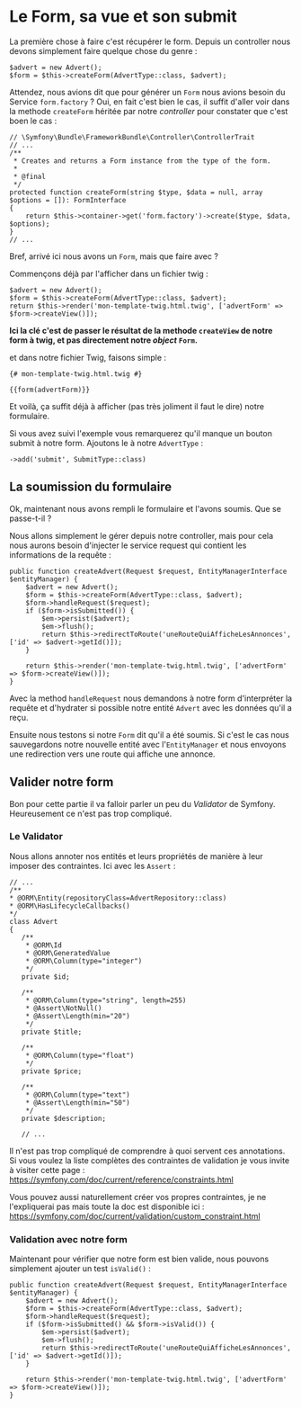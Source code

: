 # Le Form, sa vue et son submit

La première chose à faire c'est récupérer le form. Depuis un controller nous devons simplement faire quelque chose du genre : 

```
$advert = new Advert();
$form = $this->createForm(AdvertType::class, $advert);
```
Attendez, nous avions dit que pour générer un `Form` nous avions besoin du Service `form.factory` ? Oui, en fait c'est bien le cas, il suffit d'aller voir dans la methode `createForm` héritée par notre _controller_ pour constater que c'est boen le cas :

```
// \Symfony\Bundle\FrameworkBundle\Controller\ControllerTrait
// ...
/**
 * Creates and returns a Form instance from the type of the form.
 *
 * @final
 */
protected function createForm(string $type, $data = null, array $options = []): FormInterface
{
    return $this->container->get('form.factory')->create($type, $data, $options);
}
// ...
```

Bref, arrivé ici nous avons un `Form`, mais que faire avec ? 

Commençons déjà par l'afficher dans un fichier twig :

```
$advert = new Advert();
$form = $this->createForm(AdvertType::class, $advert);
return $this->render('mon-template-twig.html.twig', ['advertForm' => $form->createView()]);
```

**Ici la clé c'est de passer le résultat de la methode `createView` de notre form à twig, et pas directement notre _object_ `Form`.**

et dans notre fichier Twig, faisons simple :

```
{# mon-template-twig.html.twig #}

{{form(advertForm)}}
```

Et voilà, ça suffit déjà à afficher (pas très joliment il faut le dire) notre formulaire.

Si vous avez suivi l'exemple vous remarquerez qu'il manque un bouton submit à notre form. Ajoutons le à notre `AdvertType` :

`->add('submit', SubmitType::class)`

## La soumission du formulaire

Ok, maintenant nous avons rempli le formulaire et l'avons soumis. Que se passe-t-il ? 

Nous allons simplement le gérer depuis notre controller, mais pour cela nous aurons besoin d'injecter le service request qui contient les informations de la requête :

```
public function createAdvert(Request $request, EntityManagerInterface $entityManager) {
    $advert = new Advert();
    $form = $this->createForm(AdvertType::class, $advert);
    $form->handleRequest($request);
    if ($form->isSubmitted()) {
        $em->persist($advert);
        $em->flush();
        return $this->redirectToRoute('uneRouteQuiAfficheLesAnnonces', ['id' => $advert->getId()]);
    }

    return $this->render('mon-template-twig.html.twig', ['advertForm' => $form->createView()]);
}
```

Avec la method `handleRequest` nous demandons à notre form d'interpréter la requête et d'hydrater si possible notre entité `Advert` avec les données qu'il a reçu.

Ensuite nous testons si notre `Form` dit qu'il a été soumis. Si c'est le cas nous sauvegardons notre nouvelle entité avec l'`EntityManager` et nous envoyons une redirection vers une route qui affiche une annonce.

## Valider notre form

Bon pour cette partie il va falloir parler un peu du _Validator_ de Symfony. Heureusement ce n'est pas trop compliqué.

### Le Validator

Nous allons annoter nos entités et leurs propriétés de manière à leur imposer des contraintes. Ici avec les `Assert` : 

 ```
// ...
/**
 * @ORM\Entity(repositoryClass=AdvertRepository::class)
 * @ORM\HasLifecycleCallbacks()
 */
class Advert
{
    /**
     * @ORM\Id
     * @ORM\GeneratedValue
     * @ORM\Column(type="integer")
     */
    private $id;

    /**
     * @ORM\Column(type="string", length=255)
     * @Assert\NotNull()
     * @Assert\Length(min="20")
     */
    private $title;

    /**
     * @ORM\Column(type="float")
     */
    private $price;

    /**
     * @ORM\Column(type="text")
     * @Assert\Length(min="50")
     */
    private $description;

    // ...
```

Il n'est pas trop compliqué de comprendre à quoi servent ces annotations. Si vous voulez la liste complètes des contraintes de validation je vous invite à visiter cette page : https://symfony.com/doc/current/reference/constraints.html

Vous pouvez aussi naturellement créer vos propres contraintes, je ne l'expliquerai pas mais toute la doc est disponible ici : https://symfony.com/doc/current/validation/custom_constraint.html


### Validation avec notre form

Maintenant pour vérifier que notre form est bien valide, nous pouvons simplement ajouter un test `isValid()` : 

```
public function createAdvert(Request $request, EntityManagerInterface $entityManager) {
    $advert = new Advert();
    $form = $this->createForm(AdvertType::class, $advert);
    $form->handleRequest($request);
    if ($form->isSubmitted() && $form->isValid()) {
        $em->persist($advert);
        $em->flush();
        return $this->redirectToRoute('uneRouteQuiAfficheLesAnnonces', ['id' => $advert->getId()]);
    }

    return $this->render('mon-template-twig.html.twig', ['advertForm' => $form->createView()]);
}
```




